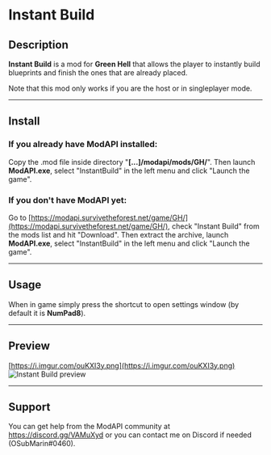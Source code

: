 # Instant Build

## Description
__Instant Build__ is a mod for __Green Hell__ that allows the player to instantly build blueprints and finish the ones that are already placed.

Note that this mod only works if you are the host or in singleplayer mode.

----

## Install
### If you already have ModAPI installed:
Copy the .mod file inside directory "__[...]/modapi/mods/GH/__". Then launch __ModAPI.exe__, select "InstantBuild" in the left menu and click "Launch the game".

### If you don't have ModAPI yet:
Go to [https://modapi.survivetheforest.net/game/GH/](https://modapi.survivetheforest.net/game/GH/), check "Instant Build" from the mods list and hit "Download". Then extract the archive, launch __ModAPI.exe__, select "InstantBuild" in the left menu and click "Launch the game".

----

## Usage
When in game simply press the shortcut to open settings window (by default it is __NumPad8__).

----

## Preview
[https://i.imgur.com/ouKXI3y.png](https://i.imgur.com/ouKXI3y.png)
![Instant Build preview](https://i.imgur.com/ouKXI3y.png)

----

## Support
You can get help from the ModAPI community at https://discord.gg/VAMuXyd or you can contact me on Discord if needed (OSubMarin#0460).

